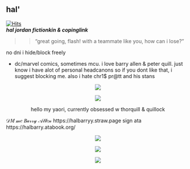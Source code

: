 ## hal' 

[![Hits](https://hits.sh/github.com/halbarry/hits.svg?label=bisexual%20peter%20quill&extraCount=40&color=963b3b&labelColor=4b4b4b)](https://hits.sh/github.com/halbarry/hits/)  
 ***hal jordan fictionkin & copinglink***
  >> “great going, flash! with a teammate like you, how can i lose?”

no dni i hide/block freely
 
 -  dc/marvel comics, sometimes mcu. i love barry allen & peter quill. just know i have alot of personal headcanons so if you dont like that, i suggest blocking me. also i hate chr1$ pr@tt and his stans
   
  
 <p align="center">
  <img src="https://media1.tenor.com/m/K096gtzoag8AAAAC/black-noir.gif"  />
</p>
 <p align="center">
  <img src="https://media1.tenor.com/m/kFwfi0oMqQ4AAAAd/chris-hemsworth-avengers-infinity-war.gif"  />
</p>  
<p align="center">
hello my yaori, currently obsessed w thorquill & quillock
</p>
𝒟𝑀 𝓂𝑒 𝐵𝒶𝓇𝓇𝓎 𝒜𝓁𝓁𝑒𝓃 https://halbarryy.straw.page sign ata https://halbarry.atabook.org/                  
 
 <p align="center">
  <img src="https://64.media.tumblr.com/537aab2f7aa078055b5da46c7dd3eb3e/804b11d7acd04a61-f3/s400x600/dba9b0dcf3565647d00cfb7d795d67db60b11dc9.pnj"  />
</p>  
<p align="center">
 <p align="center">
  <img src="https://64.media.tumblr.com/fca1a527883320218421f9c28f080d59/804b11d7acd04a61-79/s100x200/79e78305e6d1504188ea46585274f939626631dd.pnj"  />
</p>  
<p align="center">
 <p align="center">
  <img src="https://64.media.tumblr.com/07675e34fe05e3207d660c1301e0138a/804b11d7acd04a61-60/s100x200/9b734e64fbafa3d4a4a2ceb5e012d8da3d4c2a82.gifv"  />
</p>  
<p align="center">
